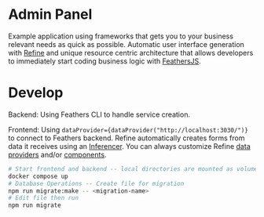 # Admin Panel

Example application using frameworks that gets you to your business relevant needs as quick as possible. Automatic user interface generation with [Refine](https://refine.dev/docs/getting-started/quickstart/) and unique resource centric architecture that allows developers to immediately start coding business logic with [FeathersJS](https://feathersjs.com/guides/basics/generator.html).

# Develop

Backend:
Using Feathers CLI to handle service creation.

Frontend:
Using `dataProvider={dataProvider("http://localhost:3030/")}` to connect to Feathers backend. Refine automatically creates forms from data it receives using an [Inferencer](https://refine.dev/docs/packages/documentation/inferencer/). You can always customize Refine [data providers](https://refine.dev/docs/tutorial/understanding-dataprovider/index/) and/or [components](https://refine.dev/docs/tutorial/adding-crud-pages/mui/index/).


```bash
# Start frontend and backend -- local directories are mounted as volumes
docker compose up
# Database Operations -- Create file for migration
npm run migrate:make -- <migration-name>
# Edit file then run
npm run migrate
```
